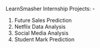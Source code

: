 LearnSmasher Internship
Projects: - 
1. Future Sales Prediction
2. Netflix Data Analysis
3. Social Media Analysis
4. Student Mark Prediction
